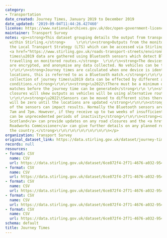 ```yaml
---
category:
- Transportation
date_created: Journey Times, January 2019 to December 2019
date_updated: '2019-09-04T11:44:26.427460'
license: https://www.nationalarchives.gov.uk/doc/open-government-licence/version/3/
maintainer: Transport Survey
notes: <p><strong>This dataset grouping details the output from transport monitoring
  within Stirling.</strong>     \r\n\r\n<strong>Outputs from the monitors feed into
  the Local Transport Strategy (LTS) which can be accessed via Stirling Council\u2019s
  <a href="https://www.stirling.gov.uk/roads-transport-streets/environment-friendly-transport/local-transport-strategy-documents/">website</a>.</strong>\r\n\r\n<strong>Journey
  times\u2019 data are gathered using Bluetooth sensors which detect Bluetooth devices
  travelling on monitored routes.</strong>  \r\n\r\n<strong>The devices that are used
  are encrypted, and anonymise any data collected. No vehicles can be traced.</strong>
  \r\n\r\n<strong>Journey times are calculated when one device is identified at two
  locations, this is referred to as a Bluetooth match.</strong>\r\n\r\n<strong>The
  collection of journey times\u2019 data can be effected by different activities and
  conditions.</strong>\r\n\r\n<strong>\u2022\tThere must be a minimum of five Bluetooth
  matches before the journey time can be generated</strong>\r\n \r\n<strong>\u2022\tRoad
  closures will skew outputs as vehicles will be using alternative routes</strong>
  \r\n\r\n<strong>\u2022\tSensors can be moved to different sites therefore results
  will be zero until the locations are updated </strong>\r\n\r\n<strong>\u2022\tActivity
  of the sensors can impact results. Normally the Bluetooth sensors are active between
  7am and 7pm. However, if they receive up to two weeks of insufficient sunlight there
  can be unprecedented periods of inactivity</strong>\r\n\r\n<strong><a href="https://trafficscotland.org/">Traffic
  Scotland</a> can provide updates on any road closures and the <a href="https://www.roadworksscotland.org/">Scottish
  Roadworks Commissioner</a> can give further details on any planned roadworks throughout
  the country.</strong>\r\n\r\n\r\n\r\n\r\n\r\n</p>
organization: Transport Survey
original_dataset_link: https://data.stirling.gov.uk/dataset/journey-times
records: null
resources:
- format: CSV
  name: CSV
  url: https://data.stirling.gov.uk/dataset/6ce872f4-2f71-4676-a032-9547f94782d7/resource/0e2eb140-c3c9-4312-8508-ebeb321a4de7/download/20210816-journey-times-jan-19-to-dec-19-v1.0.csv
- format: CSV
  name: CSV
  url: https://data.stirling.gov.uk/dataset/6ce872f4-2f71-4676-a032-9547f94782d7/resource/3ef1b31a-898e-40fa-8a26-eb1eb05a2c88/download/20210816-46-routes-2018-v4.csv
- format: CSV
  name: CSV
  url: https://data.stirling.gov.uk/dataset/6ce872f4-2f71-4676-a032-9547f94782d7/resource/fde51662-8043-4d14-8a6b-867c75484178/download/20210816-journey-times-jan-2020-to-dec-2020-v1.0.csv
- format: CSV
  name: CSV
  url: https://data.stirling.gov.uk/dataset/6ce872f4-2f71-4676-a032-9547f94782d7/resource/fe9a4c6f-0d1e-4e89-975a-4948aa790a73/download/20220824-stirling-council-journey-times-jan-2021-to-dec-2021.csv
- format: CSV
  name: CSV
  url: https://data.stirling.gov.uk/dataset/6ce872f4-2f71-4676-a032-9547f94782d7/resource/8feb7b39-9426-4167-b4b2-7487b83f99d1/download/20220824-stirling-council-journey-times-jan-2022-to-dec-2022.csv
schema: default
title: Journey Times
---
```

